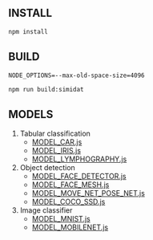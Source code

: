 ## INSTALL

```bash
npm install
```

## BUILD

```env
NODE_OPTIONS=--max-old-space-size=4096
```

```bash
npm run build:simidat
```


## MODELS

[//]: # (2. Linear regression)
[//]: # (   - TODO)

1. Tabular classification
   - [MODEL_CAR.js](src/pages/playground/0_TabularClassification/models/MODEL_CAR.js)
   - [MODEL_IRIS.js](src/pages/playground/0_TabularClassification/models/MODEL_IRIS.js)
   - [MODEL_LYMPHOGRAPHY.js](src/pages/playground/0_TabularClassification/models/MODEL_LYMPHOGRAPHY.js)
2. Object detection
   - [MODEL_FACE_DETECTOR.js](src/pages/playground/2_ObjectDetection/models/MODEL_FACE_DETECTOR.js)
   - [MODEL_FACE_MESH.js](src/pages/playground/2_ObjectDetection/models/MODEL_FACE_MESH.js)
   - [MODEL_MOVE_NET_POSE_NET.js](src/pages/playground/2_ObjectDetection/models/MODEL_MOVE_NET_POSE_NET.js)
   - [MODEL_COCO_SSD.js](src/pages/playground/2_ObjectDetection/models/MODEL_COCO_SSD.js)
3. Image classifier
   - [MODEL_MNIST.js](src/pages/playground/3_ImageClassification/models/MODEL_MNIST.js)
   - [MODEL_MOBILENET.js](src/pages/playground/3_ImageClassification/models/MODEL_MOBILENET.js)
